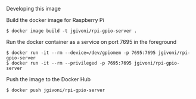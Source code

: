 Developing this image

Build the docker image for Raspberry Pi
```
$ docker image build -t jgivoni/rpi-gpio-server .
```

Run the docker container as a service on port 7695 in the foreground
```
$ docker run -it --rm --device=/dev/gpiomem -p 7695:7695 jgivoni/rpi-gpio-server
$ docker run -it --rm --privileged -p 7695:7695 jgivoni/rpi-gpio-server
```

Push the image to the Docker Hub
```
$ docker push jgivoni/rpi-gpio-server
```
